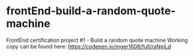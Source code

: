 # frontEnd-build-a-random-quote-machine
FrontEnd certification project #1 - Build a random quote machine
Working copy can be found here: https://codepen.io/mger1608/full/raNejLd
